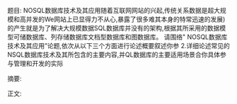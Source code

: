 题目:
NOSQL数据库技术及其应用随着互联网网站的兴起,传统关系数据是超大规模和高并发的We网站上已显得力不从心,暴露了很多难其本身的特常迅速的发展)
的产生就是为了解决大规模数据SQL数据库并没有的架构,根据其所采用的数据模型可储数据库、列存储数据库文档型数据库和图数据库。
请围络" NOSQL数据库技术及其应用”论题,依次从以下三个方面进行论述概要叙述你参
2.详细论述常见的NSQL数据库技术及其所包含的主要内容,并QL数据库的主要适用场景合你具体参与管理和开发的实际

摘要:
  

正文:
  